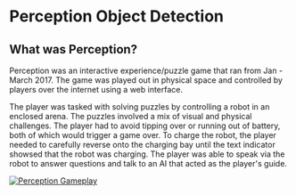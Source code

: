 # Perception Object Detection

## What was Perception?

Perception was an interactive experience/puzzle game that ran from Jan - March 2017. The game was played out in physical space and controlled by players over the internet using a web interface. 

The player was tasked with solving puzzles by controlling a robot in an enclosed arena. The puzzles involved a mix of visual and physical challenges. The player had to avoid tipping over or running out of battery, both of which would trigger a game over. To charge the robot, the player needed to carefully reverse onto the charging bay until the text indicator showsed that the robot was charging. The player was able to speak via the robot to answer questions and talk to an AI that acted as the player's guide.

[![Perception Gameplay](http://i.imgur.com/kgweq0N.png)](https://www.youtube.com/watch?v=QvF3duy8COs&feature=youtu.be&t=1s "Perception Gameplay")

